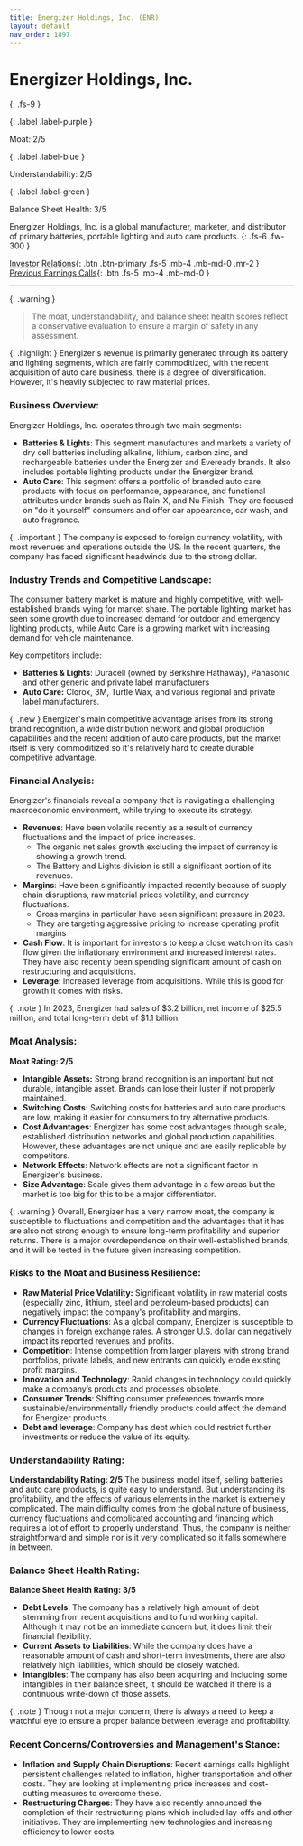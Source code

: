 ```yaml
---
title: Energizer Holdings, Inc. (ENR)
layout: default
nav_order: 1897
---
```


# Energizer Holdings, Inc.
{: .fs-9 }

{: .label .label-purple }

Moat: 2/5

{: .label .label-blue }

Understandability: 2/5

{: .label .label-green }

Balance Sheet Health: 3/5

Energizer Holdings, Inc. is a global manufacturer, marketer, and distributor of primary batteries, portable lighting and auto care products.
{: .fs-6 .fw-300 }

[Investor Relations](https://www.google.com/search?q=ENR+investor+relations){: .btn .btn-primary .fs-5 .mb-4 .mb-md-0 .mr-2 }
[Previous Earnings Calls](https://discountingcashflows.com/company/ENR/transcripts/){: .btn .fs-5 .mb-4 .mb-md-0 }

---

{: .warning }
>The moat, understandability, and balance sheet health scores reflect a conservative evaluation to ensure a margin of safety in any assessment.



{: .highlight }
Energizer's revenue is primarily generated through its battery and lighting segments, which are fairly commoditized, with the recent acquisition of auto care business, there is a degree of diversification. However, it's heavily subjected to raw material prices.

### Business Overview:

Energizer Holdings, Inc. operates through two main segments:
*   **Batteries & Lights**: This segment manufactures and markets a variety of dry cell batteries including alkaline, lithium, carbon zinc, and rechargeable batteries under the Energizer and Eveready brands.  It also includes portable lighting products under the Energizer brand.
*   **Auto Care**: This segment offers a portfolio of branded auto care products with focus on performance, appearance, and functional attributes under brands such as Rain-X, and Nu Finish. They are focused on "do it yourself" consumers and offer car appearance, car wash, and auto fragrance.

{: .important }
The company is exposed to foreign currency volatility, with most revenues and operations outside the US. In the recent quarters, the company has faced significant headwinds due to the strong dollar.

### Industry Trends and Competitive Landscape:

The consumer battery market is mature and highly competitive, with well-established brands vying for market share. The portable lighting market has seen some growth due to increased demand for outdoor and emergency lighting products, while Auto Care is a growing market with increasing demand for vehicle maintenance.

Key competitors include:

*   **Batteries & Lights**: Duracell (owned by Berkshire Hathaway), Panasonic and other generic and private label manufacturers
*   **Auto Care:** Clorox, 3M, Turtle Wax, and various regional and private label manufacturers.

{: .new }
Energizer's main competitive advantage arises from its strong brand recognition, a wide distribution network and global production capabilities and the recent addition of auto care products, but the market itself is very commoditized so it's relatively hard to create durable competitive advantage.

### Financial Analysis:

Energizer's financials reveal a company that is navigating a challenging macroeconomic environment, while trying to execute its strategy.
* **Revenues**: Have been volatile recently as a result of currency fluctuations and the impact of price increases. 
   *   The organic net sales growth excluding the impact of currency is showing a growth trend.
   *   The Battery and Lights division is still a significant portion of its revenues.
*   **Margins**: Have been significantly impacted recently because of supply chain disruptions, raw material prices volatility, and currency fluctuations.
    *   Gross margins in particular have seen significant pressure in 2023.
    *   They are targeting aggressive pricing to increase operating profit margins
*   **Cash Flow**: It is important for investors to keep a close watch on its cash flow given the inflationary environment and increased interest rates. They have also recently been spending significant amount of cash on restructuring and acquisitions.
*   **Leverage**: Increased leverage from acquisitions. While this is good for growth it comes with risks.

{: .note }
In 2023, Energizer had sales of $3.2 billion, net income of $25.5 million, and total long-term debt of $1.1 billion.

### Moat Analysis:

**Moat Rating: 2/5**
*   **Intangible Assets:** Strong brand recognition is an important but not durable, intangible asset. Brands can lose their luster if not properly maintained.
*   **Switching Costs:** Switching costs for batteries and auto care products are low, making it easier for consumers to try alternative products.
*   **Cost Advantages**: Energizer has some cost advantages through scale, established distribution networks and global production capabilities. However, these advantages are not unique and are easily replicable by competitors.
*   **Network Effects**: Network effects are not a significant factor in Energizer's business.
*   **Size Advantage**: Scale gives them advantage in a few areas but the market is too big for this to be a major differentiator.

{: .warning }
Overall, Energizer has a very narrow moat, the company is susceptible to fluctuations and competition and the advantages that it has are also not strong enough to ensure long-term profitability and superior returns. There is a major overdependence on their well-established brands, and it will be tested in the future given increasing competition.

### Risks to the Moat and Business Resilience:

*   **Raw Material Price Volatility:** Significant volatility in raw material costs (especially zinc, lithium, steel and petroleum-based products) can negatively impact the company's profitability and margins.
*   **Currency Fluctuations**: As a global company, Energizer is susceptible to changes in foreign exchange rates. A stronger U.S. dollar can negatively impact its reported revenues and profits.
*   **Competition**: Intense competition from larger players with strong brand portfolios, private labels, and new entrants can quickly erode existing profit margins.
*   **Innovation and Technology**:  Rapid changes in technology could quickly make a company’s products and processes obsolete.
*   **Consumer Trends**: Shifting consumer preferences towards more sustainable/environmentally friendly products could affect the demand for Energizer products.
*  **Debt and leverage**: Company has debt which could restrict further investments or reduce the value of its equity.

### Understandability Rating:

**Understandability Rating: 2/5**
The business model itself, selling batteries and auto care products, is quite easy to understand. But understanding its profitability, and the effects of various elements in the market is extremely complicated. The main difficulty comes from the global nature of business, currency fluctuations and complicated accounting and financing which requires a lot of effort to properly understand. Thus, the company is neither straightforward and simple nor is it very complicated so it falls somewhere in between.

### Balance Sheet Health Rating:

**Balance Sheet Health Rating: 3/5**

*   **Debt Levels**: The company has a relatively high amount of debt stemming from recent acquisitions and to fund working capital. Although it may not be an immediate concern but, it does limit their financial flexibility. 
*   **Current Assets to Liabilities**: While the company does have a reasonable amount of cash and short-term investments, there are also relatively high liabilities, which should be closely watched.
*   **Intangibles**: The company has also been acquiring and including some intangibles in their balance sheet, it should be watched if there is a continuous write-down of those assets.

{: .note }
Though not a major concern, there is always a need to keep a watchful eye to ensure a proper balance between leverage and profitability.

### Recent Concerns/Controversies and Management's Stance:

*   **Inflation and Supply Chain Disruptions**: Recent earnings calls highlight persistent challenges related to inflation, higher transportation and other costs. They are looking at implementing price increases and cost-cutting measures to overcome these.
*   **Restructuring Charges**: They have also recently announced the completion of their restructuring plans which included lay-offs and other initiatives. They are implementing new technologies and increasing efficiency to lower costs.


